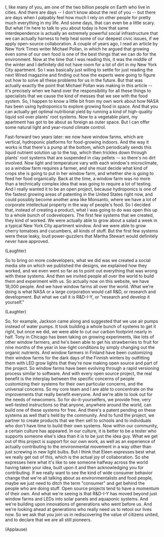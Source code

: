 
I, like many of you,
am one of the two billion people
on Earth who live in cities.
And there are days --
I don&#39;t know about the rest of you --
but there are days when I palpably feel
how much I rely on other people
for pretty much everything in my life.
And some days, that can even
be a little scary.
But what I&#39;m here
to talk to you about today
is how that same interdependence
is actually an extremely
powerful social infrastructure
that we can actually harness
to help heal some
of our deepest civic issues,
if we apply open-source collaboration.
A couple of years ago,
I read an article by New York Times
writer Michael Pollan,
in which he argued that growing
even some of our own food
is one of the best things
that we can do for the environment.
Now at the time that I was reading this,
it was the middle of the winter
and I definitely did not have room
for a lot of dirt
in my New York City apartment.
So I was basically just willing to settle
for just reading the next Wired magazine
and finding out how the experts
were going to figure out
how to solve all these problems
for us in the future.
But that was actually exactly the point
that Michael Pollan
was making in this article --
it&#39;s precisely when we hand over
the responsibility
for all these things to specialists
that we cause the kind of messes
that we see with the food system.
So, I happen to know
a little bit from my own work
about how NASA has been using hydroponics
to explore growing food in space.
And that you can actually
get optimal nutritional yield
by running a kind of high-quality
liquid soil over plants&#39; root systems.
Now to a vegetable plant,
my apartment has got to be
about as foreign as outer space.
But I can offer some natural light
and year-round climate control.

Fast-forward two years later:
we now have window farms,
which are vertical, hydroponic platforms
for food-growing indoors.
And the way it works
is that there&#39;s a pump at the bottom,
which periodically sends this liquid
nutrient solution up to the top,
which then trickles down
through plants&#39; root systems
that are suspended in clay pellets --
so there&#39;s no dirt involved.
Now light and temperature vary
with each window&#39;s microclimate,
so a window farm requires a farmer,
and she must decide
what kind of crops she is going
to put in her window farm,
and whether she is going
to feed her food organically.
Back at the time,
a window farm was no more
than a technically complex idea
that was going to require
a lot of testing.
And I really wanted it
to be an open project,
because hydroponics
is one of the fastest
growing areas of patenting
in the United States right now,
and could possibly become
another area like Monsanto,
where we have a lot of corporate
intellectual property
in the way of people&#39;s food.
So I decided that,
instead of creating a product,
what I was going to do
was open this up
to a whole bunch of codevelopers.
The first few systems that we created,
they kind of worked.
We were actually able to grow
about a salad a week
in a typical New York City
apartment window.
And we were able to grow cherry tomatoes
and cucumbers, all kinds of stuff.
But the first few systems
were these leaky, loud power-guzzlers
that Martha Stewart
would definitely never have approved.

(Laughter)

So to bring on more codevelopers,
what we did was we created
a social media site
on which we published the designs,
we explained how they worked,
and we even went so far
as to point out everything
that was wrong with these systems.
And then we invited people
all over the world
to build them and experiment with us.
So actually now on this website,
we have 18,000 people.
And we have window farms
all over the world.
What we&#39;re doing
is what NASA or a large corporation
would call R&amp;D,
or research and development.
But what we call it is R&amp;D-I-Y,
or &quot;research and develop it yourself.&quot;

(Laughter)

So, for example, Jackson came along
and suggested that we use air pumps
instead of water pumps.
It took building a whole bunch
of systems to get it right,
but once we did, we were able to cut
our carbon footprint nearly in half.
Tony in Chicago has been taking on
growing experiments,
like lots of other window farmers,
and he&#39;s been able to get
his strawberries to fruit
for nine months of the year
in low-light conditions
by simply changing out
the organic nutrients.
And window farmers in Finland
have been customizing their window farms
for the dark days of the Finnish winters
by outfitting them with LED grow lights
that they&#39;re now making
open source and part of the project.
So window farms have been evolving
through a rapid versioning process
similar to software.
And with every open source project,
the real benefit is the interplay
between the specific concerns
of people customizing their systems
for their own particular concerns,
and the universal concerns.
So my core team and I
are able to concentrate
on the improvements
that really benefit everyone.
And we&#39;re able to look out
for the needs of newcomers.
So for do-it-yourselfers,
we provide free,
very well-tested instructions
so that anyone, anywhere around the world,
can build one of these systems for free.
And there&#39;s a patent pending
on these systems as well
that&#39;s held by the community.
And to fund the project,
we partner to create products
that we then sell
to schools and to individuals
who don&#39;t have time
to build their own systems.
Now within our community,
a certain culture has appeared.
In our culture,
it is better to be a tester
who supports someone else&#39;s idea
than it is to be just the idea guy.
What we get out of this project
is support for our own work,
as well as an experience
of actually contributing
to the environmental movement
in a way other than just
screwing in new light bulbs.
But I think that Eleen expresses best
what we really get out of this,
which is the actual joy of collaboration.
So she expresses here what it&#39;s like
to see someone halfway across the world
having taken your idea, built upon it
and then acknowledging
you for contributing.
If we really want to see
the kind of wide consumer behavior change
that we&#39;re all talking about
as environmentalists and food people,
maybe we just need
to ditch the term &quot;consumer&quot;
and get behind the people
who are doing stuff.
Open source projects
tend to have a momentum of their own.
And what we&#39;re seeing is that R&amp;D-I-Y
has moved beyond
just window farms and LEDs
into solar panels and aquaponic systems.
And we&#39;re building upon innovations
of generations who went before us.
And we&#39;re looking ahead at generations
who really need us
to retool our lives now.
So we ask that you join us
in rediscovering the value
of citizens united,
and to declare
that we are all still pioneers.

(Applause)

